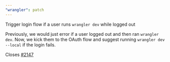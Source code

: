 ```yaml
---
"wrangler": patch
---
```


Trigger login flow if a user runs `wrangler dev` while logged out

Previously, we would just error if a user logged out and then ran `wrangler dev`.
Now, we kick them to the OAuth flow and suggest running `wrangler dev --local` if
the login fails.

Closes [#2147](https://github.com/cloudflare/wrangler2/issues/2147)

